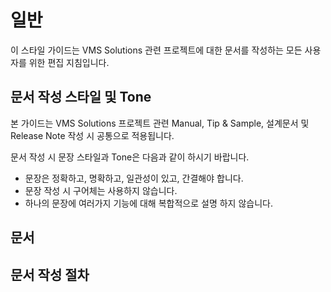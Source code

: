 # 일반 #
이 스타일 가이드는 VMS Solutions 관련 프로젝트에 대한 문서를 작성하는 모든 사용자를 위한 편집 지침입니다. 

## 문서 작성 스타일 및 Tone ## 
본 가이드는 VMS Solutions 프로젝트 관련 Manual, Tip & Sample, 설계문서 및 Release Note 작성 시 공통으로 적용됩니다. 

문서 작성 시 문장 스타일과 Tone은 다음과 같이 하시기 바랍니다. 

- 문장은 정확하고, 명확하고, 일관성이 있고, 간결해야 합니다. 
- 문장 작성 시 구어체는 사용하지 않습니다. 
- 하나의 문장에 여러가지 기능에 대해 복합적으로 설명 하지 않습니다. 

## 문서 

## 문서 작성 절차 ##


